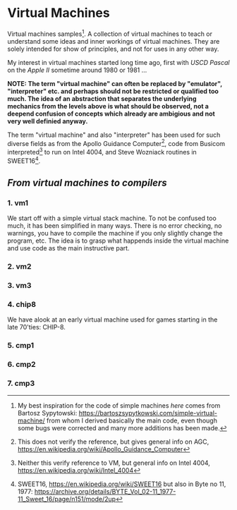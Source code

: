 # Virtual Machines

Virtual machines samples[^1]. A collection of virtual machines to teach or understand some
ideas and inner workings of virtual machines. They are solely intended for show of principles,
and not for uses in any other way.

[^1]: My best inspiration for the code of simple machines *here* comes from Bartosz Sypytowski:
https://bartoszsypytkowski.com/simple-virtual-machine/ from whom I derived basically the main
code, even though some bugs were corrected and many more additions has been made.

My interest in virtual machines started long time ago, first with *USCD Pascal* on the *Apple II*
sometime around 1980 or 1981 ...

__NOTE: The term "virtual machine" can often be replaced by "emulator", "interpreter" etc. and
perhaps should not be restricted or qualified too much. The idea of an abstraction that separates
the underlying mechanics from the levels above is what should be observed, not a deepend confusion
of concepts which already are ambigious and not very well definied anyway.__

The term "virtual machine" and also "interpreter" has been used for such diverse fields as from the
Apollo Guidance Computer[^2], code from Busicom interpreted[^3] to run on Intel 4004,
and Steve Wozniack routines in SWEET16[^4].

[^2]: This does not verify the reference, but gives general info on AGC,
https://en.wikipedia.org/wiki/Apollo_Guidance_Computer 
[^3]: Neither this verify reference to VM, but general info on Intel 4004,
https://en.wikipedia.org/wiki/Intel_4004
[^4]: SWEET16, https://en.wikipedia.org/wiki/SWEET16 but also in Byte no 11, 1977:
https://archive.org/details/BYTE_Vol_02-11_1977-11_Sweet_16/page/n151/mode/2up

## *From virtual machines to compilers*

### 1. vm1

We start off with a simple virtual stack machine. To not be confused too much, it has been simplified
in many ways. There is no error checking, no warnings, you have to compile the machine if you only
slightly change the program, etc. The idea is to grasp what happends inside the virtual machine
and use code as the main instructive part.

### 2. vm2

### 3. vm3

### 4. chip8

We have alook at an early virtual machine used for games starting in the late 70'ties: CHIP-8. 

### 5. cmp1

### 6. cmp2

### 7. cmp3

